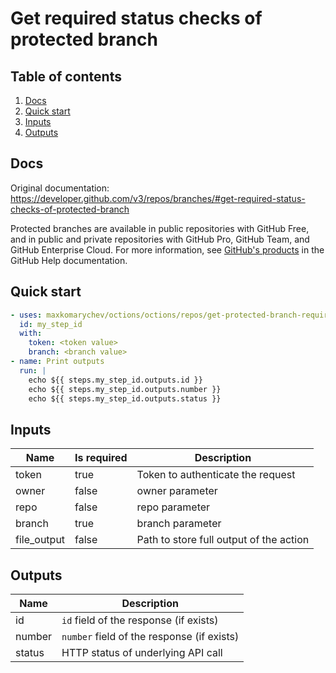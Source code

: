 # Get required status checks of protected branch

## Table of contents

1. [Docs](#docs)
1. [Quick start](#quick-start)
1. [Inputs](#inputs)
1. [Outputs](#outputs)

<a name="quick-start" ></a>
## Docs

Original documentation: https://developer.github.com/v3/repos/branches/#get-required-status-checks-of-protected-branch

Protected branches are available in public repositories with GitHub Free, and in public and private repositories with GitHub Pro, GitHub Team, and GitHub Enterprise Cloud. For more information, see [GitHub's products](https://help.github.com/github/getting-started-with-github/githubs-products) in the GitHub Help documentation.


<a name="quick start" ></a>
## Quick start

```yaml
- uses: maxkomarychev/octions/octions/repos/get-protected-branch-required-status-checks@master
  id: my_step_id
  with:
    token: <token value>
    branch: <branch value>
- name: Print outputs
  run: |
    echo ${{ steps.my_step_id.outputs.id }}
    echo ${{ steps.my_step_id.outputs.number }}
    echo ${{ steps.my_step_id.outputs.status }}
```


<a name="inputs" ></a>
## Inputs

| Name | Is required | Description |
|---|---|---|
|token|true|Token to authenticate the request
|owner|false|owner parameter
|repo|false|repo parameter
|branch|true|branch parameter
|file_output|false|Path to store full output of the action

<a name="outputs" ></a>
## Outputs

| Name | Description |
|---|---|
|id|`id` field of the response (if exists)|
|number|`number` field of the response (if exists)|
|status|HTTP status of underlying API call|

